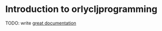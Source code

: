 # Introduction to orlycljprogramming

TODO: write [great documentation](http://jacobian.org/writing/what-to-write/)
